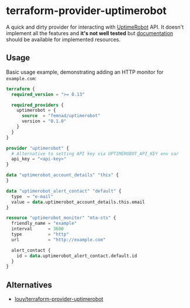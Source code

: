 # terraform-provider-uptimerobot

A quick and dirty provider for interacting with [UptimeRobot](https://uptimerobot.com/) API. It doesn't implement all the features and **it's not well tested** but [documentation](https://registry.terraform.io/providers/femnad/uptimerobot/latest/docs) should be available for implemented resources.

## Usage

Basic usage example, demonstrating adding an HTTP monitor for `example.com`:

```tf
terraform {
  required_version = ">= 0.13"

  required_providers {
    uptimerobot = {
      source  = "femnad/uptimerobot"
      version = "0.1.0"
    }
  }
}

provider "uptimerobot" {
  # Alternative to setting API key via UPTIMEROBOT_API_KEY env var
  api_key = "<api-key>"
}

data "uptimerobot_account_details" "this" {
}

data "uptimerobot_alert_contact" "default" {
  type  = "e-mail"
  value = data.uptimerobot_account_details.this.email
}

resource "uptimerobot_monitor" "mta-sts" {
  friendly_name = "example"
  interval      = 3600
  type          = "http"
  url           = "http://example.com"

  alert_contact {
    id = data.uptimerobot_alert_contact.default.id
  }
}
```

## Alternatives

* [louy/terraform-provider-uptimerobot](https://github.com/louy/terraform-provider-uptimerobot)
